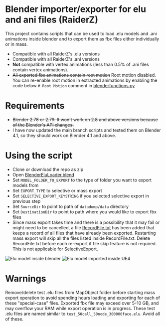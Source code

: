 # Blender importer/exporter for elu and ani files (RaiderZ)

This project contains scripts that can be used to load .elu models and .ani animations inside blender and to export them as fbx files either individually or in mass.

* Compatible with all RaiderZ's .elu versions
* Compatible with all RaiderZ's .ani versions
* **Not** compatible with vertex animations (less than 0.5% of .ani files contain vertex animations).
* ~~All exported fbx animations contain root motion~~ Root motion disabled. You can re-enable root motion in
extracted animations by enabling the code below `# Root Motion` comment in [blenderfunctions.py](/elu-ani-importer/EluLibrary/blenderfunctions.py) 

# Requirements

* ~~Blender 2.78 or 2.79. It won't work on 2.8 and above versions because of the Blender's API changes.~~
* I have now updated the main branch scripts and tested them on Blender 4.1, so they should work on Blender 4.1 and above. 

# Using the script

* Clone or download the repo as zip
* Open [BlenderEluLoader.blend](/elu-ani-importer/Blender)
* Set `MODEL_FOLDER_TO_EXPORT` to the type of folder you want to export models from
* Set `EXPORT_TYPE` to selective or mass export
* Set `SELECTIVE_EXPORT_KEYSTRING` if you selected selective export in previous step
* Set `SourceDir` to point to path of `datadump/data` directory
* Set `DestinationDir` to point to path where you would like to export fbx files
* Since mass export takes time and there is a possibility that it may fail or might need to be cancelled, a file [RecordFile.txt](/elu-ani-importer/Blender/Logs/RecordFile.txt) has been added that keeps a record of all files that have already been exported. Restarting mass export will skip all the files listed inside RecordFile.txt. Delete RecordFile.txt before each re-export if file skip feature is not required. This is not applicable for SelectiveExport.

![Elu model inside blender](https://i.imgur.com/bvzEMzi.png)
![Elu model imported inside UE4](https://i.imgur.com/9WEnR90.png)

# Warnings

Remove/delete test .elu files from MapObject folder before starting mass export operation to avoid spending hours loading and exporting for each of these "special-case" files. Exported fbx file may exceed over 5-10 GB, and may overflow your RAM while export operation is in progress.
These test .elu files are named similar to `test_50call_50node_300000face.elu`. Avoid all of these.
